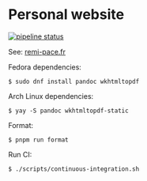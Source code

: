 # Personal website

<a href="https://gitlab.com/remipassmoilesel/personal-website/-/commits/main">
<img alt="pipeline status" src="https://gitlab.com/remipassmoilesel/personal-website/badges/master/pipeline.svg" />
</a>

See: [remi-pace.fr](https://remi-pace.fr)

Fedora dependencies:

    $ sudo dnf install pandoc wkhtmltopdf

Arch Linux dependencies:

    $ yay -S pandoc wkhtmltopdf-static

Format:

    $ pnpm run format

Run CI:

    $ ./scripts/continuous-integration.sh
